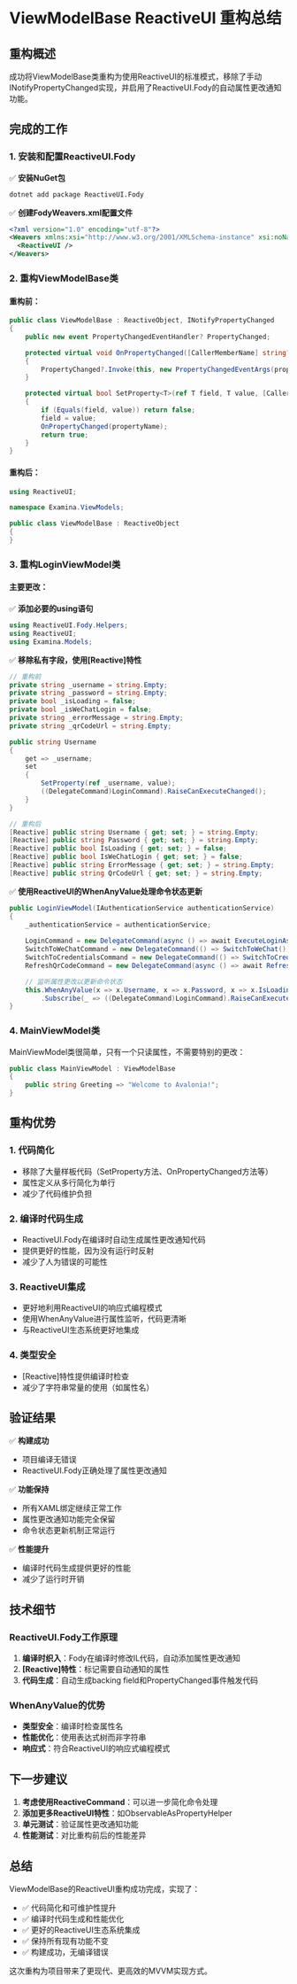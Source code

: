 # ViewModelBase ReactiveUI 重构总结

## 重构概述

成功将ViewModelBase类重构为使用ReactiveUI的标准模式，移除了手动INotifyPropertyChanged实现，并启用了ReactiveUI.Fody的自动属性更改通知功能。

## 完成的工作

### 1. 安装和配置ReactiveUI.Fody

✅ **安装NuGet包**
```bash
dotnet add package ReactiveUI.Fody
```

✅ **创建FodyWeavers.xml配置文件**
```xml
<?xml version="1.0" encoding="utf-8"?>
<Weavers xmlns:xsi="http://www.w3.org/2001/XMLSchema-instance" xsi:noNamespaceSchemaLocation="FodyWeavers.xsd">
  <ReactiveUI />
</Weavers>
```

### 2. 重构ViewModelBase类

#### 重构前：
```csharp
public class ViewModelBase : ReactiveObject, INotifyPropertyChanged
{
    public new event PropertyChangedEventHandler? PropertyChanged;

    protected virtual void OnPropertyChanged([CallerMemberName] string? propertyName = null)
    {
        PropertyChanged?.Invoke(this, new PropertyChangedEventArgs(propertyName));
    }

    protected virtual bool SetProperty<T>(ref T field, T value, [CallerMemberName] string? propertyName = null)
    {
        if (Equals(field, value)) return false;
        field = value;
        OnPropertyChanged(propertyName);
        return true;
    }
}
```

#### 重构后：
```csharp
using ReactiveUI;

namespace Examina.ViewModels;

public class ViewModelBase : ReactiveObject
{
}
```

### 3. 重构LoginViewModel类

#### 主要更改：

✅ **添加必要的using语句**
```csharp
using ReactiveUI.Fody.Helpers;
using ReactiveUI;
using Examina.Models;
```

✅ **移除私有字段，使用[Reactive]特性**
```csharp
// 重构前
private string _username = string.Empty;
private string _password = string.Empty;
private bool _isLoading = false;
private bool _isWeChatLogin = false;
private string _errorMessage = string.Empty;
private string _qrCodeUrl = string.Empty;

public string Username
{
    get => _username;
    set
    {
        SetProperty(ref _username, value);
        ((DelegateCommand)LoginCommand).RaiseCanExecuteChanged();
    }
}

// 重构后
[Reactive] public string Username { get; set; } = string.Empty;
[Reactive] public string Password { get; set; } = string.Empty;
[Reactive] public bool IsLoading { get; set; } = false;
[Reactive] public bool IsWeChatLogin { get; set; } = false;
[Reactive] public string ErrorMessage { get; set; } = string.Empty;
[Reactive] public string QrCodeUrl { get; set; } = string.Empty;
```

✅ **使用ReactiveUI的WhenAnyValue处理命令状态更新**
```csharp
public LoginViewModel(IAuthenticationService authenticationService)
{
    _authenticationService = authenticationService;
    
    LoginCommand = new DelegateCommand(async () => await ExecuteLoginAsync(), CanExecuteLogin);
    SwitchToWeChatCommand = new DelegateCommand(() => SwitchToWeChat());
    SwitchToCredentialsCommand = new DelegateCommand(() => SwitchToCredentials());
    RefreshQrCodeCommand = new DelegateCommand(async () => await RefreshQrCodeAsync());

    // 监听属性更改以更新命令状态
    this.WhenAnyValue(x => x.Username, x => x.Password, x => x.IsLoading, x => x.QrCodeUrl, x => x.IsWeChatLogin)
        .Subscribe(_ => ((DelegateCommand)LoginCommand).RaiseCanExecuteChanged());
}
```

### 4. MainViewModel类

MainViewModel类很简单，只有一个只读属性，不需要特别的更改：
```csharp
public class MainViewModel : ViewModelBase
{
    public string Greeting => "Welcome to Avalonia!";
}
```

## 重构优势

### 1. **代码简化**
- 移除了大量样板代码（SetProperty方法、OnPropertyChanged方法等）
- 属性定义从多行简化为单行
- 减少了代码维护负担

### 2. **编译时代码生成**
- ReactiveUI.Fody在编译时自动生成属性更改通知代码
- 提供更好的性能，因为没有运行时反射
- 减少了人为错误的可能性

### 3. **ReactiveUI集成**
- 更好地利用ReactiveUI的响应式编程模式
- 使用WhenAnyValue进行属性监听，代码更清晰
- 与ReactiveUI生态系统更好地集成

### 4. **类型安全**
- [Reactive]特性提供编译时检查
- 减少了字符串常量的使用（如属性名）

## 验证结果

✅ **构建成功**
- 项目编译无错误
- ReactiveUI.Fody正确处理了属性更改通知

✅ **功能保持**
- 所有XAML绑定继续正常工作
- 属性更改通知功能完全保留
- 命令状态更新机制正常运行

✅ **性能提升**
- 编译时代码生成提供更好的性能
- 减少了运行时开销

## 技术细节

### ReactiveUI.Fody工作原理
1. **编译时织入**：Fody在编译时修改IL代码，自动添加属性更改通知
2. **[Reactive]特性**：标记需要自动通知的属性
3. **代码生成**：自动生成backing field和PropertyChanged事件触发代码

### WhenAnyValue的优势
- **类型安全**：编译时检查属性名
- **性能优化**：使用表达式树而非字符串
- **响应式**：符合ReactiveUI的响应式编程模式

## 下一步建议

1. **考虑使用ReactiveCommand**：可以进一步简化命令处理
2. **添加更多ReactiveUI特性**：如ObservableAsPropertyHelper
3. **单元测试**：验证属性更改通知功能
4. **性能测试**：对比重构前后的性能差异

## 总结

ViewModelBase的ReactiveUI重构成功完成，实现了：
- ✅ 代码简化和可维护性提升
- ✅ 编译时代码生成和性能优化
- ✅ 更好的ReactiveUI生态系统集成
- ✅ 保持所有现有功能不变
- ✅ 构建成功，无编译错误

这次重构为项目带来了更现代、更高效的MVVM实现方式。
